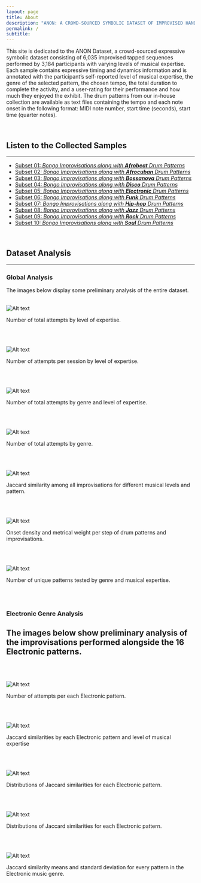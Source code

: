 ```yaml
---
layout: page
title: About
description: "ANON: A CROWD-SOURCED SYMBOLIC DATASET OF IMPROVISED HAND PERCUSSION RHYTHMS PAIRED WITH DRUM"
permalink: /
subtitle: 
---
```


This site is dedicated to the ANON Dataset, a crowd-sourced expressive symbolic dataset consisting of 6,035 improvised tapped sequences performed by 3,184 participants with varying levels of musical expertise. Each sample contains expressive timing and dynamics information and is annotated with the participant’s self-reported level of musical expertise, the genre of the selected pattern, the chosen tempo, the total duration to complete the activity, and a user-rating for their performance and how much they enjoyed the exhibit. The drum patterns from our in-house collection are available as text files containing the tempo and each note onset in the following format: MIDI note number, start time (seconds), start time (quarter notes). 

<br> <!-- Add vertical space here -->

## **Listen to the Collected Samples**

---
- [Subset 01: _Bongo Improvisations along with **Afrobeat** Drum Patterns_]({{site.baseurl}}/explore/afrobeat/)
- [Subset 02: _Bongo Improvisations along with **Afrocuban** Drum Patterns_]({{site.baseurl}}/explore/afrocuban/)
- [Subset 03: _Bongo Improvisations along with **Bossanova** Drum Patterns_]({{site.baseurl}}/explore/bossanova/)
- [Subset 04: _Bongo Improvisations along with **Disco** Drum Patterns_]({{site.baseurl}}/explore/disco/)
- [Subset 05: _Bongo Improvisations along with **Electronic** Drum Patterns_]({{site.baseurl}}/explore/electronic/)
- [Subset 06: _Bongo Improvisations along with **Funk** Drum Patterns_]({{site.baseurl}}/explore/funk/)
- [Subset 07: _Bongo Improvisations along with **Hip-hop** Drum Patterns_]({{site.baseurl}}/explore/hip-hop/)
- [Subset 08: _Bongo Improvisations along with **Jazz** Drum Patterns_]({{site.baseurl}}/explore/jazz/)
- [Subset 09: _Bongo Improvisations along with **Rock** Drum Patterns_]({{site.baseurl}}/explore/rock/)
- [Subset 10: _Bongo Improvisations along with **Soul** Drum Patterns_]({{site.baseurl}}/explore/soul/)

<br> <!-- Add vertical space here -->

## **Dataset Analysis**
---
### Global Analysis
The images below display some preliminary analysis of the entire dataset.
<br> <!-- Add vertical space here -->
<br> <!-- Add vertical space here -->

![Alt text](../assets/img/analysis/attempts_by_expertise_histogram.png)
<figcaption>Number of total attempts by level of expertise.</figcaption>

<br> <!-- Add vertical space here -->
<br> <!-- Add vertical space here -->

![Alt text](../assets/img/analysis/attempts_by_expertise_plot.png)
<figcaption>Number of attempts per session by level of expertise.</figcaption>

<br> <!-- Add vertical space here -->
<br> <!-- Add vertical space here -->

![Alt text](../assets/img/analysis/attempts_by_genre_and_exp_heatmap.png)
<figcaption>Number of total attempts by genre and level of expertise.</figcaption>

<br> <!-- Add vertical space here -->
<br> <!-- Add vertical space here -->

![Alt text](../assets/img/analysis/attempts_by_genre_histogram.png)
<figcaption>Number of total attempts by genre.</figcaption>

<br> <!-- Add vertical space here -->
<br> <!-- Add vertical space here -->

![Alt text](../assets/img/analysis/jaccard_by_exp_and_pattern_heatmap.png)
<figcaption>Jaccard similarity among all improvisations for different musical levels and pattern.</figcaption>

<br> <!-- Add vertical space here -->
<br> <!-- Add vertical space here -->

![Alt text](../assets/img/analysis/step_density_of_improv_and_drum_patterns.png)
<figcaption>Onset density and metrical weight per step of drum patterns and improvisations.</figcaption>

<br> <!-- Add vertical space here -->
<br> <!-- Add vertical space here -->

![Alt text](../assets/img/analysis/unique_patterns_by_genre_and_exp_heatmap.png)
<figcaption>Number of unique patterns tested by genre and musical expertise.</figcaption>

<br> <!-- Add vertical space here -->
<br> <!-- Add vertical space here -->


### **Electronic Genre Analysis**
The images below show preliminary analysis of the improvisations performed alongside the 16 Electronic patterns.
---
<br> <!-- Add vertical space here -->
<br> <!-- Add vertical space here -->

![Alt text](../assets/img/analysis/attempts_per_electronic_pattern_histogram.png)
<figcaption>Number of attempts per each Electronic pattern.</figcaption>

<br> <!-- Add vertical space here -->
<br> <!-- Add vertical space here -->

![Alt text](../assets/img/analysis/jaccard_by_exp_and_pattern_heatmap.png)
<figcaption>Jaccard similarities by each Electronic pattern and level of musical expertise</figcaption>

<br> <!-- Add vertical space here -->
<br> <!-- Add vertical space here -->

![Alt text](../assets/img/analysis/jaccard_dist_for_each_electronic_pattern.png)
<figcaption>Distributions of Jaccard similarities for each Electronic pattern.</figcaption>

<br> <!-- Add vertical space here -->
<br> <!-- Add vertical space here -->

![Alt text](../assets/img/analysis/jaccard_drum_improv_distribution_for_all_electronic_patterns_histogram.png)
<figcaption>Distributions of Jaccard similarities for each Electronic pattern.</figcaption>

<br> <!-- Add vertical space here -->
<br> <!-- Add vertical space here -->

![Alt text](../assets/img/analysis/electronic_jaccard_mean_std.png)
<figcaption>Jaccard similarity means and standard deviation for every pattern in the Electronic music genre.</figcaption>

<br> <!-- Add vertical space here -->
<br> <!-- Add vertical space here -->
